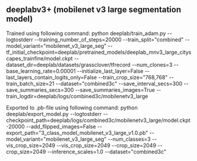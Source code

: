 ## deeplabv3+ (mobilenet v3 large segmentation model)

Trained using following command:
python deeplab/train_adam.py     --logtostderr     --training_number_of_steps=20000     --train_split="combined"     --model_variant="mobilenet_v3_large_seg"     --tf_initial_checkpoint=deeplab/pretrained_models/deeplab_mnv3_large_cityscapes_trainfine/model.ckpt     --dataset_dir=deeplab/datasets/grassclover/tfrecord     --num_clones=3 --base_learning_rate=0.00001     --initialize_last_layer=False     --last_layers_contain_logits_only=False         --train_crop_size="768,768"     --train_batch_size=21     --dataset="combined3c"     --save_interval_secs=300     --save_summaries_secs=300     --save_summaries_images=True     --train_logdir=deeplab/logs/combined3c/mobilenetv3_large

Exported to .pb-file using following command:
python deeplab/export_model.py   --logtostderr   --checkpoint_path=deeplab/logs/combined3c/mobilenetv3_large/model.ckpt-20000   --add_flipped_images=False --export_path="3_class_model_mobilenet_v3_large_v1.0.pb"   --model_variant="mobilenet_v3_large_seg"   --num_classes=3   --vis_crop_size=2049   --vis_crop_size=2049 --crop_size=2049 --crop_size=2049 --inference_scales=1.0 --dataset="combined3c"
